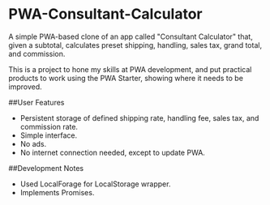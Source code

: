 # PWA-Consultant-Calculator
A simple PWA-based clone of an app called "Consultant Calculator" that, given a subtotal, calculates preset shipping, handling, sales tax, grand total, and commission.

This is a project to hone my skills at PWA development, and put practical products to work using the PWA Starter, showing where it needs to be improved.

##User Features
* Persistent storage of defined shipping rate, handling fee, sales tax, and  commission rate.
* Simple interface.
* No ads.
* No internet connection needed, except to update PWA.

##Development Notes
* Used LocalForage for LocalStorage wrapper.
* Implements Promises.
